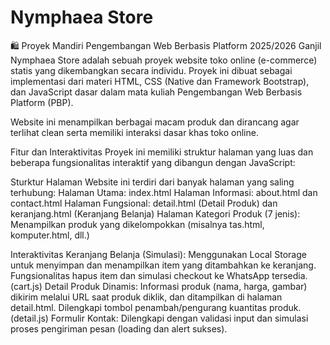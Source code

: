 # Nymphaea Store

🛍️ Proyek Mandiri Pengembangan Web Berbasis Platform 2025/2026 Ganjil
Nymphaea Store adalah sebuah proyek website toko online (e-commerce) statis yang dikembangkan secara individu. Proyek ini dibuat sebagai implementasi dari materi HTML, CSS (Native dan Framework Bootstrap), dan JavaScript dasar dalam mata kuliah Pengembangan Web Berbasis Platform (PBP).

Website ini menampilkan berbagai macam produk dan dirancang agar terlihat clean serta memiliki interaksi dasar khas toko online.

Fitur dan Interaktivitas
Proyek ini memiliki struktur halaman yang luas dan beberapa fungsionalitas interaktif yang dibangun dengan JavaScript:

Sturktur Halaman
Website ini terdiri dari banyak halaman yang saling terhubung:
Halaman Utama: index.html
Halaman Informasi: about.html dan contact.html
Halaman Fungsional: detail.html (Detail Produk) dan keranjang.html (Keranjang Belanja)
Halaman Kategori Produk (7 jenis): Menampilkan produk yang dikelompokkan (misalnya tas.html, komputer.html, dll.)

Interaktivitas 
Keranjang Belanja (Simulasi): Menggunakan Local Storage untuk menyimpan dan menampilkan item yang ditambahkan ke keranjang. Fungsionalitas hapus item dan simulasi checkout ke WhatsApp tersedia. (cart.js)
Detail Produk Dinamis: Informasi produk (nama, harga, gambar) dikirim melalui URL saat produk diklik, dan ditampilkan di halaman detail.html. Dilengkapi tombol penambah/pengurang kuantitas produk. (detail.js)
Formulir Kontak: Dilengkapi dengan validasi input dan simulasi proses pengiriman pesan (loading dan alert sukses).
